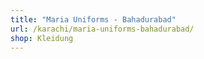 ```yaml
---
title: "Maria Uniforms - Bahadurabad"
url: /karachi/maria-uniforms-bahadurabad/
shop: Kleidung
---
```

